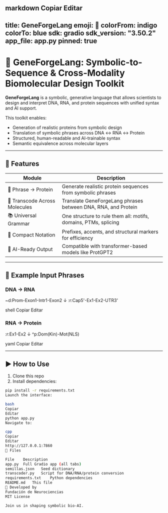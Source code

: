 
markdown
Copiar
Editar
---
title: GeneForgeLang
emoji: 🧬
colorFrom: indigo
colorTo: blue
sdk: gradio
sdk_version: "3.50.2"
app_file: app.py
pinned: true
---

# 🧬 GeneForgeLang: Symbolic-to-Sequence & Cross-Modality Biomolecular Design Toolkit

**GeneForgeLang** is a symbolic, generative language that allows scientists to design and interpret DNA, RNA, and protein sequences with unified syntax and AI support.

This toolkit enables:
- Generation of realistic proteins from symbolic design
- Translation of symbolic phrases across DNA ↔ RNA ↔ Protein
- Structured, human-readable and AI-trainable syntax
- Semantic equivalence across molecular layers

---

## 🚀 Features

| Module                      | Description |
|----------------------------|-------------|
| 🧠 Phrase → Protein         | Generate realistic protein sequences from symbolic phrases |
| 🔁 Transcode Across Molecules | Translate GeneForgeLang phrases between DNA, RNA, and Protein |
| 📚 Universal Grammar        | One structure to rule them all: motifs, domains, PTMs, splicing |
| 🧬 Compact Notation         | Prefixes, accents, and structural markers for efficiency |
| 🧠 AI-Ready Output          | Compatible with transformer-based models like ProtGPT2 |

---

## 🧪 Example Input Phrases

### DNA → RNA

~d:Prom-Exon1-Intr1-Exon2 ↓ :r:Cap5'-Ex1-Ex2-UTR3'

shell
Copiar
Editar

### RNA → Protein

:r:Ex1-Ex2 ↓ ^p:Dom(Kin)-Mot(NLS)

yaml
Copiar
Editar

---

## ▶️ How to Use

1. Clone this repo
2. Install dependencies:
```bash
pip install -r requirements.txt
Launch the interface:

bash
Copiar
Editar
python app.py
Navigate to:

cpp
Copiar
Editar
http://127.0.0.1:7860
📁 Files

File	Description
app.py	Full Gradio app (all tabs)
semillas.json	Seed dictionary
transcoder.py	Script for DNA/RNA/protein conversion
requirements.txt	Python dependencies
README.md	This file
🧠 Developed by
Fundación de Neurociencias
MIT License

Join us in shaping symbolic bio-AI.

